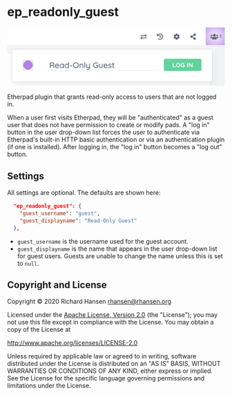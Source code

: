 # ep\_readonly\_guest

![Screenshot](docs/img/screenshot.png)

Etherpad plugin that grants read-only access to users that are not logged in.

When a user first visits Etherpad, they will be "authenticated" as a guest user
that does not have permission to create or modify pads. A "log in" button in the
user drop-down list forces the user to authenticate via Etherpad's built-in HTTP
basic authentication or via an authentication plugin (if one is installed).
After logging in, the "log in" button becomes a "log out" button.

## Settings

All settings are optional. The defaults are shown here:

```json
  "ep_readonly_guest": {
    "guest_username": "guest",
    "guest_displayname": "Read-Only Guest"
  },
```

* `guest_username` is the username used for the guest account.
* `guest_displayname` is the name that appears in the user drop-down list for
  guest users. Guests are unable to change the name unless this is set to
  `null`.

## Copyright and License

Copyright © 2020 Richard Hansen <rhansen@rhansen.org>

Licensed under the [Apache License, Version 2.0](LICENSE) (the "License"); you
may not use this file except in compliance with the License. You may obtain a
copy of the License at

http://www.apache.org/licenses/LICENSE-2.0

Unless required by applicable law or agreed to in writing, software distributed
under the License is distributed on an "AS IS" BASIS, WITHOUT WARRANTIES OR
CONDITIONS OF ANY KIND, either express or implied. See the License for the
specific language governing permissions and limitations under the License.
